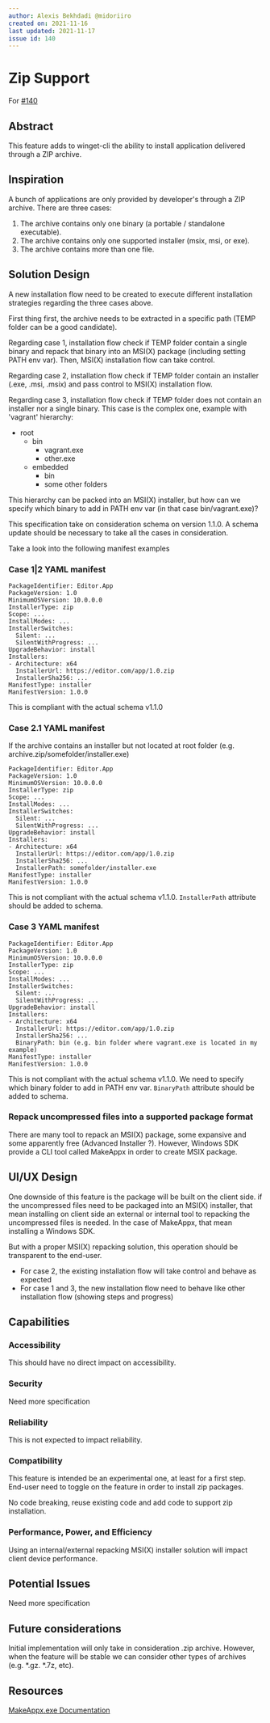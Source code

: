 ```yaml
---
author: Alexis Bekhdadi @midoriiro
created on: 2021-11-16
last updated: 2021-11-17
issue id: 140
---
```


# Zip Support

For [#140](https://github.com/microsoft/winget-cli/issues/140)

## Abstract

This feature adds to winget-cli the ability to install application delivered through a ZIP archive.

## Inspiration

A bunch of applications are only provided by developer's through a ZIP archive. There are three cases:
1) The archive contains only one binary (a portable / standalone executable).
2) The archive contains only one supported installer (msix, msi, or exe).
3) The archive contains more than one file.

## Solution Design

A new installation flow need to be created to execute different installation strategies regarding the three cases above.

First thing first, the archive needs to be extracted in a specific path (TEMP folder can be a good candidate).

Regarding case 1, installation flow check if TEMP folder contain a single binary and repack that binary
into an MSI(X) package (including setting PATH env var). Then, MSI(X) installation flow can take control.

Regarding case 2, installation flow check if TEMP folder contain an installer (.exe, .msi, .msix) and pass control
to MSI(X) installation flow.

Regarding case 3, installation flow check if TEMP folder does not contain an installer nor a single binary.
This case is the complex one, example with 'vagrant' hierarchy:
- root
  - bin 
    - vagrant.exe
    - other.exe
  - embedded
    - bin
    - some other folders

This hierarchy can be packed into an MSI(X) installer, but how can we specify which binary to add 
in PATH env var (in that case bin/vagrant.exe)?

This specification take on consideration schema on version 1.1.0. 
A schema update should be necessary to take all the cases in consideration. 

Take a look into the following manifest examples

### Case 1|2 YAML manifest

```
PackageIdentifier: Editor.App
PackageVersion: 1.0
MinimumOSVersion: 10.0.0.0
InstallerType: zip
Scope: ...
InstallModes: ...
InstallerSwitches:
  Silent: ...
  SilentWithProgress: ...
UpgradeBehavior: install
Installers:
- Architecture: x64
  InstallerUrl: https://editor.com/app/1.0.zip
  InstallerSha256: ...
ManifestType: installer
ManifestVersion: 1.0.0
```

This is compliant with the actual schema v1.1.0

### Case 2.1 YAML manifest

If the archive contains an installer but not located at root folder (e.g. archive.zip/somefolder/installer.exe)

```
PackageIdentifier: Editor.App
PackageVersion: 1.0
MinimumOSVersion: 10.0.0.0
InstallerType: zip
Scope: ...
InstallModes: ...
InstallerSwitches:
  Silent: ...
  SilentWithProgress: ...
UpgradeBehavior: install
Installers:
- Architecture: x64
  InstallerUrl: https://editor.com/app/1.0.zip
  InstallerSha256: ...
  InstallerPath: somefolder/installer.exe
ManifestType: installer
ManifestVersion: 1.0.0
```

This is not compliant with the actual schema v1.1.0.
```InstallerPath``` attribute should be added to schema.

### Case 3 YAML manifest

```
PackageIdentifier: Editor.App
PackageVersion: 1.0
MinimumOSVersion: 10.0.0.0
InstallerType: zip
Scope: ...
InstallModes: ...
InstallerSwitches:
  Silent: ...
  SilentWithProgress: ...
UpgradeBehavior: install
Installers:
- Architecture: x64
  InstallerUrl: https://editor.com/app/1.0.zip
  InstallerSha256: ...
  BinaryPath: bin (e.g. bin folder where vagrant.exe is located in my example)
ManifestType: installer
ManifestVersion: 1.0.0
```

This is not compliant with the actual schema v1.1.0. 
We need to specify which binary folder to add in PATH env var.
```BinaryPath``` attribute should be added to schema.

### Repack uncompressed files into a supported package format

There are many tool to repack an MSI(X) package, some expansive and some apparently free (Advanced Installer ?).
However, Windows SDK provide a CLI tool called MakeAppx in order to create MSIX package.

## UI/UX Design

One downside of this feature is the package will be built on the client side.
if the uncompressed files need to be packaged into an MSI(X) installer, that mean installing on client side
an external or internal tool to repacking the uncompressed files is needed. In the case of MakeAppx, that mean
installing a Windows SDK.

But with a proper MSI(X) repacking solution, this operation should be transparent to the end-user.
- For case 2, the existing installation flow will take control and behave as expected
- For case 1 and 3, the new installation flow need to behave like other installation flow (showing steps and progress) 

## Capabilities

### Accessibility

This should have no direct impact on accessibility.

### Security

Need more specification

### Reliability

This is not expected to impact reliability.

### Compatibility

This feature is intended be an experimental one, at least for a first step.
End-user need to toggle on the feature in order to install zip packages. 

No code breaking, reuse existing code and add code to support zip installation.

### Performance, Power, and Efficiency

Using an internal/external repacking MSI(X) installer solution will impact client device performance. 

## Potential Issues

Need more specification

## Future considerations

Initial implementation will only take in consideration .zip archive. However, when the feature will be stable
we can consider other types of archives (e.g. *.gz. *.7z, etc). 

## Resources
[MakeAppx.exe Documentation](https://docs.microsoft.com/en-us/windows/msix/package/manual-packaging-root)
